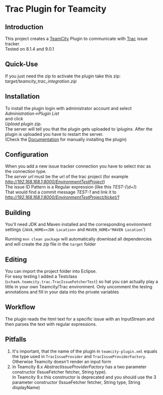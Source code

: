 # Trac Plugin for Teamcity
## Introduction
This project creates a [TeamCity](www.jetbrains.com/teamcity/) Plugin to communicate with [Trac](http://trac.edgewall.org/) issue tracker.<BR>
Tested on 8.1.4 and 9.0.1

## Quick-Use
If you just need the zip to activate the plugin take this zip: *target/teamcity_trac_integration.zip* <BR>

## Installation
To install the plugin login with administrator account and select <BR>
*Administration->Plugin List* <BR>
and click <BR>
*Upload plugin zip*.<BR>
The server will tell you that the plugin gets uploaded to *<Teamcity Data Directory>\plugins*.
After the plugin is uploaded you have to restart the server.<BR>
(Check the [Documentation](https://confluence.jetbrains.com/display/TCD9/Installing+Additional+Plugins) for manually installing the plugin)

## Configuration
When you add a new issue tracker connection you have to select _trac_ as the connection type.<BR>
The _server url_ must be the url of the trac project (for example _http://192.168.168.1:8000/EnvironmentTestProject_) <BR>
The issue ID Pattern is a Regular expression (like this _TEST-(\d+)_)<BR>
That would find a commit message _TEST-1_ and link it to _http://192.168.168.1:8000/EnvironmentTestProject/ticket/1_

## Building
You'll need JDK and Maven installed and the corresponding environment settings (`JAVA_HOME=<JDK Location>` and `MAVEN_HOME="MAVEN Location`')

Running `mvn clean package` will automatically download all dependencies and will create the zip file in the `target` folder

## Editing
You can import the project folder into Eclipse.<BR>
For easy testing I added a Testclass (`schaek.teamcity.trac.TracIssueFetcherTest`) so hat you can actually play a little in your own Teamcity/Trac environment. Only uncomment the testng annotations and fill in your data into the private variables

## Workflow
The plugin reads the html text for a specific issue with an InputStream and then parses the text with regular expressions.

## Pitfalls
1. It's important, that the name of the plugin in `teamcity-plugin.xml` equals the type used in `TracIssueProvider` and `TracIssueProviderFactory`.
Otherwise Teamcity doesn't render an input form
2. In Teamcity 8.x _AbstractIssueProviderFactory_ has a two parameter constructor (IssueFetcher fetcher, String type).<BR> 
In Teamcity 9.x this constructor is deprecated and you should use the 3 parameter constructor (IssueFetcher fetcher, String type, String displayName)